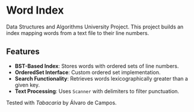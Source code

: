 # Word Index

Data Structures and Algorithms University Project.
This project builds an index mapping words from a text file to their line numbers.

## Features
- **BST-Based Index**: Stores words with ordered sets of line numbers.
- **OrderedSet Interface**: Custom ordered set implementation.
- **Search Functionality**: Retrieves words lexicographically greater than a given key.
- **Text Processing**: Uses `Scanner` with delimiters to filter punctuation.

Tested with *Tabacaria* by Álvaro de Campos.